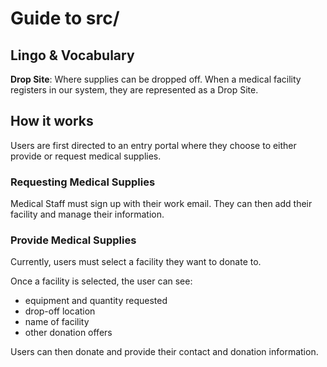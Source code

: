 # Guide to src/

## Lingo & Vocabulary

**Drop Site**: Where supplies can be dropped off.
When a medical facility registers in our system, they are represented as a Drop Site.

## How it works

Users are first directed to an entry portal where they choose to either provide or request medical supplies.

### Requesting Medical Supplies

Medical Staff must sign up with their work email. They can then add their facility and manage their information.

### Provide Medical Supplies

Currently, users must select a facility they want to donate to.

Once a facility is selected, the user can see:

- equipment and quantity requested
- drop-off location
- name of facility
- other donation offers

Users can then donate and provide their contact and donation information.
